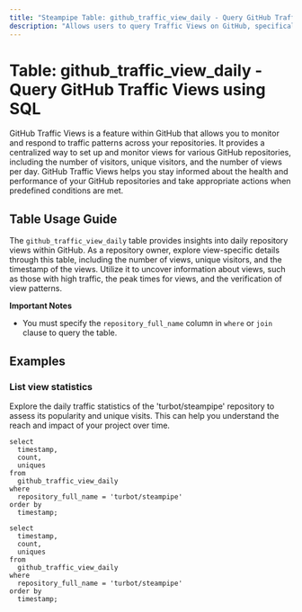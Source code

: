 ```yaml
---
title: "Steampipe Table: github_traffic_view_daily - Query GitHub Traffic Views using SQL"
description: "Allows users to query Traffic Views on GitHub, specifically the daily view count, providing insights into repository traffic patterns and potential anomalies."
---
```


# Table: github_traffic_view_daily - Query GitHub Traffic Views using SQL

GitHub Traffic Views is a feature within GitHub that allows you to monitor and respond to traffic patterns across your repositories. It provides a centralized way to set up and monitor views for various GitHub repositories, including the number of visitors, unique visitors, and the number of views per day. GitHub Traffic Views helps you stay informed about the health and performance of your GitHub repositories and take appropriate actions when predefined conditions are met.

## Table Usage Guide

The `github_traffic_view_daily` table provides insights into daily repository views within GitHub. As a repository owner, explore view-specific details through this table, including the number of views, unique visitors, and the timestamp of the views. Utilize it to uncover information about views, such as those with high traffic, the peak times for views, and the verification of view patterns.

**Important Notes**
- You must specify the `repository_full_name` column in `where` or `join` clause to query the table.

## Examples

### List view statistics
Explore the daily traffic statistics of the 'turbot/steampipe' repository to assess its popularity and unique visits. This can help you understand the reach and impact of your project over time.

```sql+postgres
select
  timestamp,
  count,
  uniques
from
  github_traffic_view_daily
where
  repository_full_name = 'turbot/steampipe'
order by
  timestamp;
```

```sql+sqlite
select
  timestamp,
  count,
  uniques
from
  github_traffic_view_daily
where
  repository_full_name = 'turbot/steampipe'
order by
  timestamp;
```
